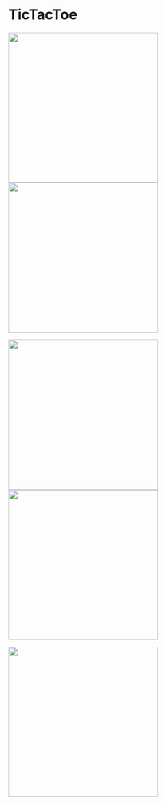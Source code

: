 # TicTacToe

<img src="https://user-images.githubusercontent.com/43718012/141605699-78cc4b64-45b1-4de5-b5f8-f5b0030750b5.jpg" width="300">     <img src="https://user-images.githubusercontent.com/43718012/141605711-501cd475-d0b5-41c7-8532-942f339d7e79.jpg" width="300">

<img src="https://user-images.githubusercontent.com/43718012/141605713-7481f119-e667-48ba-821a-ca7384185fea.jpg" width="300">     <img src="https://user-images.githubusercontent.com/43718012/141605714-8e58bbb9-d13f-47d4-a91f-17425fcda1c7.jpg" width="300">

<img src="https://user-images.githubusercontent.com/43718012/141605717-06405da5-d977-4a07-bc18-e3b254c244f0.jpg" width="300">

